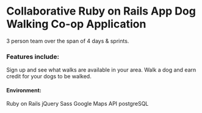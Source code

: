 # Collaborative Ruby on Rails App Dog Walking Co-op Application  
3 person team over the span of 4 days & sprints.

### Features include:    
Sign up and see what walks are available in your area. Walk a dog and earn credit for your dogs to be walked.

#### Environment:  
Ruby on Rails
jQuery
Sass
Google Maps API
postgreSQL
